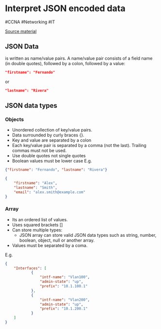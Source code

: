 # Interpret JSON encoded data
#CCNA #Networking #IT 

[Source material](https://courses.davidbombal.com/courses/267624/lectures/14568188)
## JSON Data
is written as name/value pairs. A name/value pair consists of a field name (in double quotes), followed by a colon, followed by a value:
```json
"firstname": "Fernando"
```
or
```json
"lastname": "Rivera"
```

## JSON  data types
### Objects
- Unordered collection of key/value pairs. 
- Data surrounded by curly braces {}. 
- Key and value are separated by a colon 
- Each key/value pair is separated by a comma (not the last). Trailing commas must not be used.
- Use double quotes not single quotes
- Boolean values must be lower case 
E.g.
```json
{"firstname": "Fernando", "lastname": "Rivera"}
```

```json
{
	"firstname": "Alex",
	"lastname": "Smith",
	"email": "alex.smith@example.com"
}
```

### Array
- Its an ordered list of values.
- Uses squared brackets []
- Can store multiple types:
	- JSON array can store valid JSON data types such as string, number, boolean, object, null or another array.
- Values must be separated by a coma.

E.g.
```json
{
	"Interfaces": [
			{
				"intf-name": "Vlan100",
				"admin-state": "up",
				"prefix": "10.1.100.1"
			},
			{
				"intf-name": "Vlan200",
				"admin-state": "up",
				"prefix": "10.1.200.1"
			}
	]
}
```